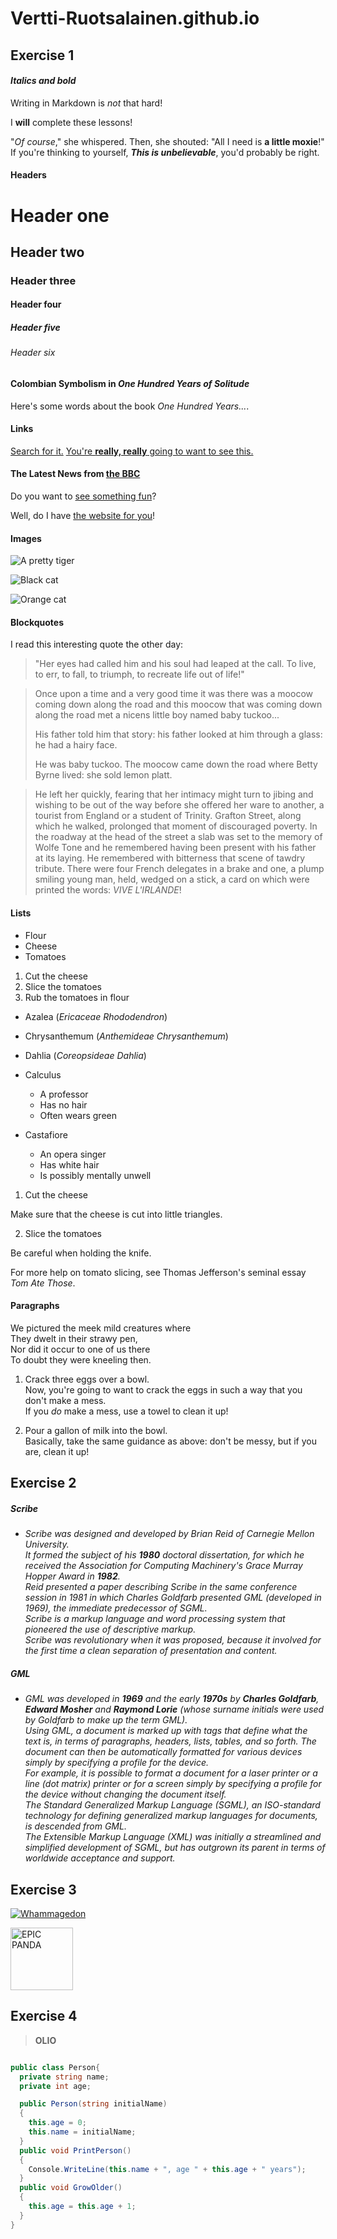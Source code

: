 # Vertti-Ruotsalainen.github.io


## **Exercise 1**


#### **_Italics and bold_**

Writing in Markdown is _not_ that hard!

I **will** complete these lessons!

"_Of course_," she whispered. Then, she shouted: "All I need is **a little moxie**!"
If you're thinking to yourself, **_This is unbelievable_**, you'd probably be right.

#### **Headers**

# Header one

## Header two

### Header three

#### Header four

##### Header five

###### Header six

#### Colombian Symbolism in _One Hundred Years of Solitude_

Here's some words about the book _One Hundred Years..._.

#### **Links**

[Search for it.](www.google.com)
[You're **really, really** going to want to see this.](www.dailykitten.com)
#### The Latest News from [the BBC](www.bbc.com/news)

Do you want to [see something fun][a fun place]?

Well, do I have [the website for you][another fun place]!

[a fun place]: www.zombo.com
[another fun place]: www.stumbleupon.com

#### **Images**

![A pretty tiger](https://upload.wikimedia.org/wikipedia/commons/5/56/Tiger.50.jpg)

![Black cat][Black]

![Orange cat][Orange]

[Black]: https://upload.wikimedia.org/wikipedia/commons/a/a3/81_INF_DIV_SSI.jpg

[Orange]: http://icons.iconarchive.com/icons/google/noto-emoji-animals-nature/256/22221-cat-icon.png

#### Blockquotes

I read this interesting quote the other day:

>"Her eyes had called him and his soul had leaped at the call. To live, to err, to fall, to triumph, to recreate life out of life!"

>Once upon a time and a very good time it was there was a moocow coming down along the road and this moocow that was coming down along the road met a nicens little boy named baby tuckoo...
>
>His father told him that story: his father looked at him through a glass: he had a hairy face.
>
>He was baby tuckoo. The moocow came down the road where Betty Byrne lived: she sold lemon platt.

>He left her quickly, fearing that her intimacy might turn to jibing and wishing to be out of the way before she offered her ware to another, a tourist from England or a student of Trinity. Grafton Street, along which he walked, prolonged that moment of discouraged poverty. In the roadway at the head of the street a slab was set to the memory of Wolfe Tone and he remembered having been present with his father at its laying. He remembered with bitterness that scene of tawdry tribute. There were four French delegates in a brake and one, a plump smiling young man, held, wedged on a stick, a card on which were printed the words: _VIVE L'IRLANDE_!

#### **Lists**

* Flour
* Cheese
* Tomatoes

1. Cut the cheese
2. Slice the tomatoes
3. Rub the tomatoes in flour

* Azalea (_Ericaceae Rhododendron_)
* Chrysanthemum (_Anthemideae Chrysanthemum_)
* Dahlia (_Coreopsideae Dahlia_)

* Calculus
  * A professor
  * Has no hair
  * Often wears green
* Castafiore
  * An opera singer
  * Has white hair
  * Is possibly mentally unwell


1. Cut the cheese
     
 Make sure that the cheese is cut into little triangles.

2. Slice the tomatoes
     
  Be careful when holding the knife.

 For more help on tomato slicing, see Thomas Jefferson's seminal essay _Tom Ate Those_.


#### **Paragraphs**

We pictured the meek mild creatures where  
They dwelt in their strawy pen,  
Nor did it occur to one of us there  
To doubt they were kneeling then.  

1. Crack three eggs over a bowl.  
 Now, you're going to want to crack the eggs in such a way that you don't make a mess.  
 If you _do_ make a mess, use a towel to clean it up!

2. Pour a gallon of milk into the bowl.  
 Basically, take the same guidance as above: don't be messy, but if you are, clean it up!



## **Exercise 2**

##### **Scribe**

 * _Scribe was designed and developed by Brian Reid of Carnegie Mellon University.  
It formed the subject of his **1980** doctoral dissertation, for which he received the Association for Computing Machinery's Grace Murray Hopper Award in **1982**.  
Reid presented a paper describing Scribe in the same conference session in 1981 in which Charles Goldfarb presented GML (developed in 1969), the immediate predecessor of SGML.  
Scribe is a markup language and word processing system that pioneered the use of descriptive markup.  
Scribe was revolutionary when it was proposed, because it involved for the first time a clean separation of presentation and content._  

##### **GML**

 * _GML was developed in **1969** and the early **1970s** by **Charles Goldfarb**, **Edward Mosher** and **Raymond Lorie** (whose surname initials were used by Goldfarb to make up the term GML).  
Using GML, a document is marked up with tags that define what the text is, in terms of paragraphs, headers, lists, tables, and so forth. The document can then be automatically formatted for various devices simply by specifying a profile for the device.  
For example, it is possible to format a document for a laser printer or a line (dot matrix) printer or for a screen simply by specifying a profile for the device without changing the document itself.  
The Standard Generalized Markup Language (SGML), an ISO-standard technology for defining generalized markup languages for documents, is descended from GML.  
The Extensible Markup Language (XML) was initially a streamlined and simplified development of SGML, but has outgrown its parent in terms of worldwide acceptance and support._


## **Exercise 3**
>
[![Whammagedon](https://res.cloudinary.com/marcomontalbano/image/upload/v1670101223/video_to_markdown/images/youtube--E8gmARGvPlI-c05b58ac6eb4c4700831b2b3070cd403.jpg)](https://youtu.be/E8gmARGvPlI "Whammagedon")
>
>

 <img src="https://upload.wikimedia.org/wikipedia/commons/thumb/2/27/Panda_closeup.jpg/1024px-Panda_closeup.jpg" alt="EPIC PANDA" style="height: 100px; width:100px;"/>



 ## **Exercise 4** 
>
>**OLIO**

```C#

public class Person{
  private string name;
  private int age;

  public Person(string initialName)
  {
    this.age = 0;
    this.name = initialName;
  }
  public void PrintPerson()
  {
    Console.WriteLine(this.name + ", age " + this.age + " years");
  }
  public void GrowOlder()
  {
    this.age = this.age + 1;
  }
}

```
